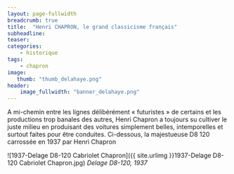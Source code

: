 ```yaml
---
layout: page-fullwidth
breadcrumb: true
title:  "Henri CHAPRON, le grand classicisme français"
subheadline:  
teaser: 
categories:
    - historique
tags:
    - chapron
image:
   thumb: "thumb_delahaye.png"
header:
    image_fullwidth: "banner_delahaye.png"
---
```



A mi-chemin entre les lignes délibérément « futuristes » de certains et les productions trop banales des autres, Henri Chapron a toujours su cultiver le juste milieu en produisant des voitures simplement belles, intemporelles et surtout faites pour être conduites.
Ci-dessous, la majestueuse D8 120 carrossée en 1937 par Henri Chapron

![1937-Delage D8-120 Cabriolet Chapron]({{ site.urlimg }}1937-Delage D8-120 Cabriolet Chapron.jpg)
*Delage D8-120, 1937*
